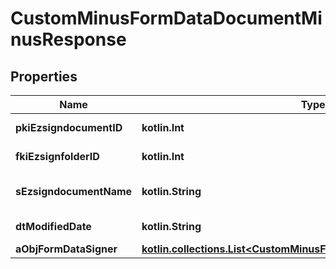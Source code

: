 
# CustomMinusFormDataDocumentMinusResponse

## Properties
Name | Type | Description | Notes
------------ | ------------- | ------------- | -------------
**pkiEzsigndocumentID** | **kotlin.Int** | The unique ID of the Ezsigndocument | 
**fkiEzsignfolderID** | **kotlin.Int** | The unique ID of the Ezsignfolder | 
**sEzsigndocumentName** | **kotlin.String** | The name of the document that will be presented to Ezsignfoldersignerassociations | 
**dtModifiedDate** | **kotlin.String** | The date and time at which the object was last modified | 
**aObjFormDataSigner** | [**kotlin.collections.List&lt;CustomMinusFormDataSignerMinusResponse&gt;**](CustomMinusFormDataSignerMinusResponse.md) |  | 



